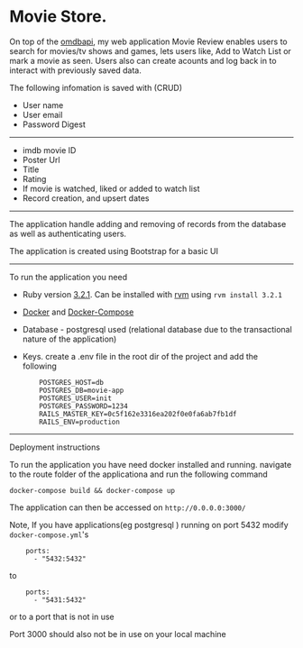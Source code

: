 # Movie Store.


On top of the [omdbapi](https://www.omdbapi.com/), my web application Movie Review enables users to search for movies/tv shows and games, lets users like, Add to Watch List or mark a movie as seen. 
Users also can create acounts and log back in to interact with previously saved data. 

The following infomation is saved with (CRUD)

* User name 
* User email 
* Password Digest 

---
* imdb movie ID 
* Poster Url 
* Title 
* Rating 
* If movie is watched, liked or added to watch list 
* Record creation, and upsert dates


--- 
The application handle adding and removing of records from the database as well as authenticating users. 

The application is created using Bootstrap for a basic UI 

---

To run the application you need

* Ruby version [3.2.1](https://www.ruby-lang.org/en/news/2023/02/08/ruby-3-2-1-released/). 
    Can be installed with [rvm](http://rvm.io/) using `rvm install 3.2.1`

* [Docker](https://docs.docker.com/) and [Docker-Compose](https://docs.docker.com/compose/)

* Database - postgresql used (relational database due to the transactional nature of the application)

* Keys. 
    create a .env file in the root dir of the project and add the following

    ```
        POSTGRES_HOST=db
        POSTGRES_DB=movie-app
        POSTGRES_USER=init
        POSTGRES_PASSWORD=1234
        RAILS_MASTER_KEY=0c5f162e3316ea202f0e0fa6ab7fb1df
        RAILS_ENV=production
    ```
--- 

Deployment instructions

To run the application you have need docker installed and running. 
navigate to the route folder of the applicationa and run the following command

`docker-compose build && docker-compose up`


The application can then be accessed on `http://0.0.0.0:3000/` 


Note, 
If you have applications(eg postgresql ) running on port 5432 modify `docker-compose.yml`'s 

```
    ports:
      - "5432:5432"
```

to 


```
    ports:
      - "5431:5432"

```

or to a port that is not in use


Port 3000 should also not be in use on your local machine
